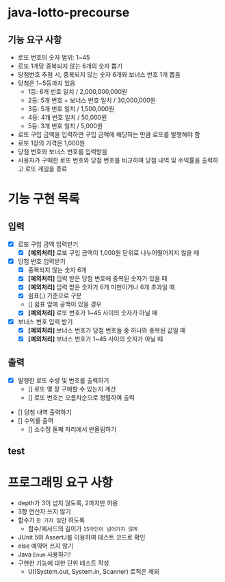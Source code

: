 # java-lotto-precourse

## 기능 요구 사항 
- 로또 번호의 숫자 범위: 1~45
- 로또 1개당 중복되지 않는 6개의 숫자 뽑기
- 당첨번호 추첨 시, 중복되지 않는 숫자 6개와 보너스 번호 1개 뽑음
- 당첨은 1~5등까지 있음
  - 1등: 6개 번호 일치 / 2,000,000,000원
  - 2등: 5개 번호 + 보너스 번호 일치 / 30,000,000원
  - 3등: 5개 번호 일치 / 1,500,000원
  - 4등: 4개 번호 일치 / 50,000원
  - 5등: 3개 번호 일치 / 5,000원
- 로또 구입 금액을 입력하면 구입 금액에 해당하는 만큼 로또를 발행해야 함
- 로또 1장의 가격은 1,000원
- 당첨 번호와 보너스 번호를 입력받음
- 사용자가 구매한 로또 번호와 당첨 번호를 비교하여 당첨 내역 및 수익률을 출력하고 로또 게임을 종료

# 기능 구현 목록
## 입력
- [x] 로또 구입 금액 입력받기
  - [x] **[예외처리]** 로또 구입 금액이 1,000원 단위로 나누어떨어지지 않을 때
- [x] 당첨 번호 입력받기
  - [x] 중복되지 않는 숫자 6개
  - [x] **[예외처리]** 입력 받은 당첨 번호에 중복된 숫자가 있을 때
  - [x] **[예외처리]** 입력 받은 숫자가 6개 미만이거나 6개 초과일 때
  - [x] 쉼표(,) 기준으로 구분
  - [] 쉼표 앞에 공백이 있을 경우
  - [x] **[예외처리]** 로또 번호가 1~45 사이의 숫자가 아닐 때
- [x] 보너스 번호 입력 받기
  - [x] **[예외처리]** 보너스 번호가 당첨 번호들 중 하나와 중복된 값일 때
  - [x] **[예외처리]** 보너스 번호가 1~45 사이의 숫자가 아닐 때

## 출력
- [x] 발행한 로또 수량 및 번호를 출력하기
  - [] 로또 몇 장 구매할 수 있는지 계산
  - [] 로또 번호는 오름차순으로 정렬하여 출력
- [] 당첨 내역 출력하기
- [] 수익률 출력
  - [] 소수점 둘째 자리에서 반올림하기 

## test 

# 프로그래밍 요구 사항 
- depth가 3이 넘지 않도록, 2까지만 허용
- 3항 연산자 쓰지 않기
- 함수가 `한 가지 일`만 하도록
  - 함수/메서드의 길이가 `15라인이 넘어가지 않게`
- JUnit 5와 AssertJ를 이용하여 테스트 코드로 확인
- else 예약어 쓰지 않기 
- Java `Enum` 사용하기!
- 구현한 기능에 대한 단위 테스트 작성
  - UI(System.out, System.in, Scanner) 로직은 제외
